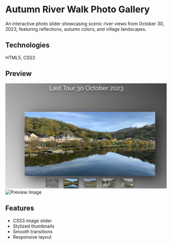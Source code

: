 # Autumn River Walk Photo Gallery

An interactive photo slider showcasing scenic river views from October 30, 2023, featuring reflections, autumn colors, and village landscapes.

## Technologies
HTML5, CSS3

## Preview
![Preview Image](preview.png)
![Preview Image](preview.gif)

## Features
- CSS3 image slider
- Stylized thumbnails
- Smooth transitions
- Responsive layout

